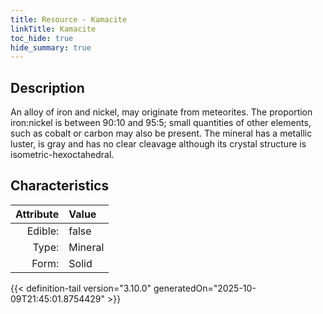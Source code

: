 ```yaml
---
title: Resource - Kamacite
linkTitle: Kamacite
toc_hide: true
hide_summary: true
---
```

<!-- This is generated by the MarsSim HelpGenertor, do not edit. -->

## Description
An alloy of iron and nickel, may originate from&#10;&#9; meteorites. The proportion iron:nickel is between 90:10 and 95:5; small quantities of&#10;&#9; other elements, such as cobalt or carbon may also be present. The mineral has a metallic&#10;&#9; luster, is gray and has no clear cleavage although its crystal structure is&#10;&#9; isometric-hexoctahedral.

## Characteristics

| Attribute      | Value |
|--------:|:------|
|Edible:|false|
|Type:|Mineral|
|Form:|Solid|
 



    


{{< definition-tail version="3.10.0" generatedOn="2025-10-09T21:45:01.8754429" >}}


